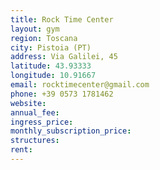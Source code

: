 ```yaml
---
title: Rock Time Center
layout: gym
region: Toscana
city: Pistoia (PT)
address: Via Galilei, 45
latitude: 43.93333
longitude: 10.91667
email: rocktimecenter@gmail.com
phone: +39 0573 1781462
website: 
annual_fee: 
ingress_price: 
monthly_subscription_price: 
structures: 
rent: 
---
```


